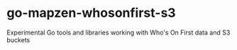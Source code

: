 # go-mapzen-whosonfirst-s3

 Experimental Go tools and libraries working with Who's On First data and S3 buckets